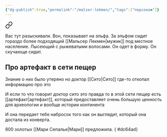 ```yaml
---
{"dg-publish":true,"permalink":"/malser-lekmen/","tags":["персонаж"]}
---
```



<div class="transclusion internal-embed is-loaded"><a class="markdown-embed-link" href="/10-sentyabrya-2023/#1db955" aria-label="Open link"><svg xmlns="http://www.w3.org/2000/svg" width="24" height="24" viewBox="0 0 24 24" fill="none" stroke="currentColor" stroke-width="2" stroke-linecap="round" stroke-linejoin="round" class="svg-icon lucide-link"><path d="M10 13a5 5 0 0 0 7.54.54l3-3a5 5 0 0 0-7.07-7.07l-1.72 1.71"></path><path d="M14 11a5 5 0 0 0-7.54-.54l-3 3a5 5 0 0 0 7.07 7.07l1.71-1.71"></path></svg></a><div class="markdown-embed">



Вас тут разыскивали. Вон, показывает на эльфа. За эльфом сидит гораздо более подходящий [[Мальсер Лекмен\|мужик]] под местное население. Лысеющий с рыжеватыми волосами. Он одет в форму. Он скучающе сидит. 

</div></div>

## Про артефакт в сети пещер
Знание о них было утеряно но доктор [[Сито\|Сито]] где-то откопал информацию про это  
  
И если то что говорит доктор сито это правда то в этой сети пещер есть [[артефакт\|артефакт]], который предоставляет очень большую ценность для археологии и вообще истории континента

И она передает тебе набросок того как он выглядит, который она достала из конверта.

800 золотых [[Мари Сепалье\|Мари]] предложила.
{ #dc64ad}

